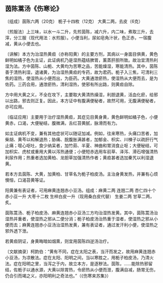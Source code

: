 ## 茵陈蒿汤《伤寒论》

〔组成〕茵陈六两（20克） 栀子十四枚（12克） 大黄二两，去皮（6克）

〔煎服法〕上三味，以水一斗二升，先煎茵陈，减六升，内二味，煮取三升，去滓，分三服（现代用法：水煎服）。小便当利，尿如皂角汁状，色正赤，一宿腹减，黄从小便去也。

〔讲解〕本方为治湿热黄疸（亦称阳黄）的主要方剂，其病以一身面目俱黄，黄色鲜明如橘子色为主证，此证病机乃是湿热蕴结脾胃，薰蒸肝胆所致。故治宜清热利湿为法。方中茵陈、山栀、大黄均为苦寒之品，苦能燥湿，寒能清热。其中，茵陈善于清热利湿，退诸黄，为治湿热黄疸的专药，故为君药。栀子入三焦，可清利三焦的湿热，使湿热从小便而出，为臣药。大黄通泄瘀热，使湿热从大便而去，是为佐药。三药合用，通泄瘀热，清利湿热，使邪有所出路，则黄疸自除。

方中用大黄之义，不全在攻下，主要取大黄清热燥湿，利胆退黄，活血化瘀，给邪以出路，邪去则正复。因此，本方证中有腹满便秘者，故然可用，无腹满便秘者，亦可应用。

〔临证应用〕主要用于治疗湿热黄疸，其症见目黄身黄，黄色鲜明如橘子色，小便黄赤，口渴，大便秘结，腹微满，舌红苔黄腻，脉滑而有力。

如主证病机不变，兼有其他症状可以随证加减。例如，往来寒热，头痛口苦者，加柴胡、黄芩以和解退热；胁痛、脘腹胀满甚者，加郁金、枳实、川楝子以疏肝行气止痛；噁心呕吐，食少纳呆者，加竹茹、半夏、神曲和胃消食止呕；大便秘结，可加枳实、虎杖或重用大黄以泻热通便；小便短赤选用车前草、泽泻、滑石增强清热利尿作用；热重者选加黄柏、龙胆草加强清热作者；黄疸甚者选加秦艽以利湿退黄。

若本方去茵陈、大黄，加黄柏、甘草名为栀子柏皮汤。主治身黄发热，并兼有心烦懊愹，口渴苔黄等证。

阳黄兼有表证者，可用麻黄连翘赤小豆汤。组成：麻黄二两  连翘二两  杏仁四十个  赤小豆一升  大枣十二枚  生梓白皮一升（现用桑白皮代替） 生姜二两  甘草二两，炙。

茵陈蒿汤、栀子柏皮汤、麻黄连翘赤小豆汤三方均治湿热发黄。其中，茵陈蒿汤治湿热并重者，使湿热之邪从二便分消；栀子柏皮汤治热重于湿者，使湿热之邪从小便而去；麻黄连翘赤小豆汤治湿热发黄，兼有表证者，通过发汗利小便，使湿热之邪外透下泄。

若黄疸阴证，身黄晦暗如烟熏，则宜用茵陈四逆汤治疗。

〔文献摘录〕柯韵伯：“黄有不同，症在太阳之表，当汗而发之，故用麻黄连翘赤小豆汤，为凉散法。症在太阳、阳明之间，当以寒胜之，用栀子柏皮汤，乃清火法。症在阳明之里，当泻之于内，故立本方，是逐秽法。茵陈，……能除热邪留结，佐栀子以通水源，大黄以除胃热，令瘀热从小便而泄，腹满自减，肠胃无伤，仍合引而竭之义，亦阳明利之奇法也。”（《伤寒来苏集》）
